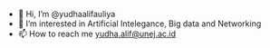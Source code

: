 - 👋 Hi, I’m @yudhaalifauliya
- 👀 I’m interested in Artificial Intelegance, Big data and Networking
- 📫 How to reach me yudha.alif@unej.ac.id

<!---
yudhaalifauliya/yudhaalifauliya is a ✨ special ✨ repository because its `README.md` (this file) appears on your GitHub profile.
You can click the Preview link to take a look at your changes.
--->
